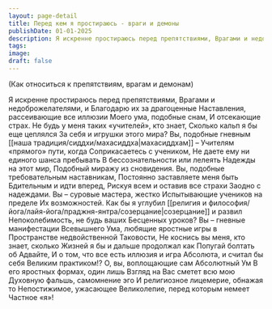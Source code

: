 ```yaml
---
layout: page-detail
title: Перед кем я простираюсь - враги и демоны
publishDate: 01-01-2025
description: Я искренне простираюсь перед препятствиями, Врагами и недоброжелателями, и  Благодарю их за драгоценные  Наставления, рассеивающие все иллюзии  Моего ума, подобные снам, И отсекающие страх.  Не будь у меня таких «учителей», кто знает, Сколько кальп я бы еще цеплялся  За себя и игрушки этого мира?
tags:
image:
draft: false
---
```

(Как относиться к препятствиям, врагам и демонам)  

Я искренне простираюсь перед препятствиями, Врагами и недоброжелателями, и  Благодарю их за драгоценные  Наставления, рассеивающие все иллюзии  Моего ума, подобные снам, И отсекающие страх.  Не будь у меня таких «учителей», кто знает, Сколько кальп я бы еще цеплялся  За себя и игрушки этого мира?  Вы, подобные гневным [[наша традиция/сиддхи/махасиддха|махасиддхам]] – Учителям «прямого» пути, когда  Соприкасаетесь с учеником, Не даете ему ни единого шанса пребывать  В бессознательности или лелеять  Надежды на этот мир, Подобный миражу из сновидения.  Вы, подобные требовательным наставникам, Постоянно заставляете меня быть  Бдительным и идти вперед, Рискуя всем и оставив все страхи Заодно с надеждами.  Вы – суровые мастера, жестко  Испытывающие учеников на пределе  Их возможностей. Как бы я углубил [[религия и философия/йога/лайя-йога/праджня-янтра/созерцание|созерцание]] и развил  Непоколебимость, не будь ваших  Бесценных уроков?  Вы – гневные манифестации Всевышнего  Ума, любящие яростные игры в  Пространстве недвойственной  Таковости, Не коснись вы меня, кто знает, сколько  Жизней я бы и дальше продолжал как  Попугай болтать об Адвайте, И о том, что все есть иллюзия и игра  Абсолюта, и считал бы себя Великим практиком!?  О, вы, воплощающие сам Абсолютный Ум В его яростных формах, один лишь  Взгляд на Вас сметет всю мою  Духовную фальшь, самомнение эго И религиозное лицемерие, обнажая то  Непостижимое, ужасающее  Великолепие, перед которым немеет Частное «я»!

